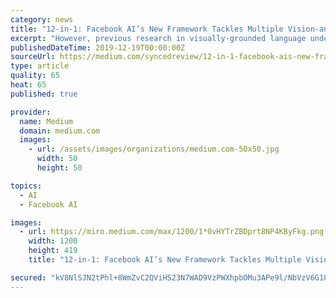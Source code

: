 ```yaml
---
category: news
title: "12-in-1: Facebook AI’s New Framework Tackles Multiple Vision-and-Language Tasks"
excerpt: "However, previous research in visually-grounded language understanding have been mostly task-specific. Researchers from the Facebook AI Research, Georgia Institute of Technology, and Oregon State University found that the skills required for different V&L ..."
publishedDateTime: 2019-12-19T00:00:00Z
sourceUrl: https://medium.com/syncedreview/12-in-1-facebook-ais-new-framework-tackles-multiple-vision-and-language-tasks-e4553d91599d
type: article
quality: 65
heat: 65
published: true

provider:
  name: Medium
  domain: medium.com
  images:
    - url: /assets/images/organizations/medium.com-50x50.jpg
      width: 50
      height: 50

topics:
  - AI
  - Facebook AI

images:
  - url: https://miro.medium.com/max/1200/1*0vHYTrZBDprt8NP4KByFkg.png
    width: 1200
    height: 419
    title: "12-in-1: Facebook AI’s New Framework Tackles Multiple Vision-and-Language Tasks"

secured: "kV8NlSJN2tPhl+8WmZvC2QViHS23N7WAD9VzPWXhpbOMu3APe9l/NbVzV6G10b9pAxMqPm/EUG2SFKpBKLqywjMdu0dFINcZizh5VHGV2EYdUmmKpk+UYPjueBMRUvrgMvRW4qUTAuJZvjDkzXDYagYZDVsUenocaTPLRF1Ob1RQJrzXhJv+tPfQsHmpW6Py7mOaSa6I6lgNAeUK9fiHMTZZ921xtDSKJFy1MP4rnICASmehWSbgL3Ass3xhgfXPlFEAGPbpYUtlkfgMEkk9rxOT5975M1bgZwWK34Yb4UA=;fQjVP+g8eml2Dt8JK8kmqQ=="
---
```


